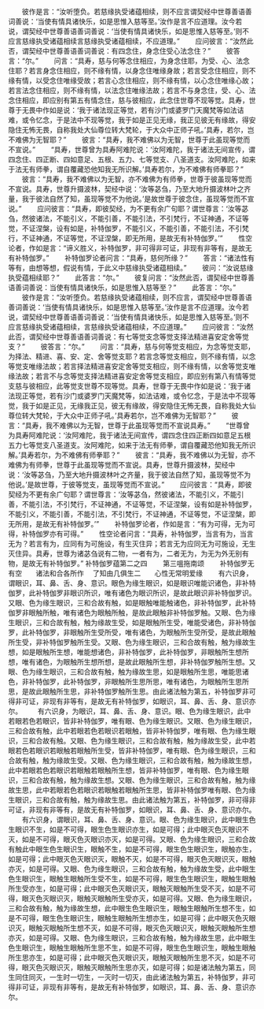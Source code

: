<!-- { "loadSidebar": true } -->
　　彼作是言：“汝听堕负。若慈缘执受诸蕴相续，则不应言谓契经中世尊善语善词善说：‘当使有情具诸快乐，如是思惟入慈等至。’汝作是言不应道理。汝今若说，谓契经中世尊善语善词善说：‘当使有情具诸快乐，如是思惟入慈等至。’则不应言慈缘执受诸蕴相续言慈缘执受诸蕴相续，不应道理。”
　　应问彼言：“汝然此否，谓契经中世尊善语善词善说：有四念住，身念住受心法念住？”
　　彼答言：“尔。”
　　问言：“具寿，慈与何等念住相应，为身念住耶，为受、心、法念住耶？若言身念住相应，则不缘有情，以身念住唯缘身故；若言受念住相应，则不缘有情，以受念住唯缘受故；若言心念住相应，则不缘有情，以心念住唯缘心故；若言法念住相应，则不缘有情，以法念住唯缘法故；若言不与身念住，受、心、法念住相应，即应别有第五有情念住，慈与彼相应，此念住世尊不现等觉。具寿，世尊于无畏中作如是说：‘我于诸法现正等觉，若有沙门或婆罗门天魔梵等如法诘难，或令忆念，于是法中不现等觉，我于如是正见无缘，我正见彼无有缘故，得安隐住无怖无畏，自称我处大仙尊位转大梵轮，于大众中正师子吼。’具寿，若尔，岂不难佛为无智耶？”
　　彼言：“具寿，我不难佛以为无智，世尊于此虽现等觉而不宣说。”
　　“具寿，世尊曾为具寿阿难陀说：‘汝阿难陀，我于诸法无间宣传，谓四念住、四正断、四如意足、五根、五力、七等觉支、八圣道支。汝阿难陀，如来于法无有师拳，谓自覆藏恐他知我无所识解。’具寿若尔，为不难佛有师拳耶？”
　　彼言：“具寿，我不难佛以为无智，亦不难佛为有师拳，世尊于彼虽现等觉而不宣说。具寿，世尊升摄波林，契经中说：‘汝等苾刍，乃至大地升摄波林叶之齐量，我于彼法自然了知，虽现等觉不为他说。’是故世尊于彼念住，虽现等觉而不宣说。”
　　应问彼言：“具寿，即彼契经，为不更有余广句耶？谓世尊言：‘汝等苾刍，然彼诸法，不能引义，不能引善，不能引法，不引梵行，不证神通，不证等觉，不证涅槃，设有如是，补特伽罗，不能引义，不能引善，不能引法，不引梵行，不证神通，不证等觉，不证涅槃，即无所用，是故无有补特伽罗。’”
　　性空论者，作如是言：“谛义胜义，补特伽罗，非可得非可证，非现有非等有，是故无有补特伽罗。”
　　补特伽罗论者问言：“具寿，慈何所缘？”
　　答言：“诸法性有等有，由想等想，假说有情，于此义中慈缘执受诸蕴相续。”
　　彼问：“汝说慈缘执受蕴相续耶？”
　　此答言：“尔。”
　　彼复问言：“汝然此否，谓契经中世尊善语善词善说：当使有情具诸快乐，如是思惟入慈等至？”
　　此答言：“尔。”
　　彼作是言：“汝听堕负。若慈缘执受诸蕴相续，则不应言，谓契经中世尊善语善词善说：‘当使有情具诸快乐，如是思惟入慈等至。’汝作是言不应道理。汝今若说，谓契经中世尊善语善词善说：‘当使有情具诸快乐，如是思惟入慈等至。’则不应言慈缘执受诸蕴相续，言慈缘执受诸蕴相续，不应道理。”
　　应问彼言：“汝然此否，谓契经中世尊善语善词善说：有七等觉支念等觉支择法精进喜安定舍等觉支？”
　　彼答言：“尔。”
　　问言：“具寿，慈与何等觉支相应，为念等觉支耶，为择法、精进、喜、安、定、舍等觉支耶？若言念等觉支相应，则不缘有情，以念等觉支唯缘法故；若言择法精进喜安定舍等觉支相应，则不缘有情，以舍等觉支唯缘法故；若言不与念等觉支择法精进喜安定舍等觉支相应，即应别有第八有情等觉支慈与彼相应，此等觉支世尊不现等觉。具寿，世尊于无畏中作如是说：‘我于诸法现正等觉，若有沙门或婆罗门天魔梵等，如法诘难，或令忆念，于是法中不现等觉，我于如是正见，无缘我正见，彼无有缘故，得安隐住无怖无畏，自称我处大仙尊位转大梵轮，于大众中正师子吼。’具寿若尔，岂不难佛为无智耶？”
　　彼言：“具寿，我不难佛以为无智，世尊于此虽现等觉而不宣说具寿。”
　　“世尊曾为具寿阿难陀说：‘汝阿难陀，我于诸法无间宣传，谓四念住四正断四如意足五根五力七等觉支八圣道支。汝阿难陀，如来于法无有师拳，谓自覆藏恐他知我无所识解。’具寿若尔，为不难佛有师拳耶？”
　　彼言：“具寿，我不难佛以为无智，亦不难佛为有师拳，世尊于此虽现等觉而不宣说。具寿，世尊升摄波林，契经中说：‘汝等苾刍，乃至大地升摄波林叶之齐量，我于彼法自然了知，虽现等觉不为他说。’是故世尊，于彼等觉支，虽现等觉而不宣说。”
　　应问彼言：“具寿，即彼契经为不更有余广句耶？谓世尊言：‘汝等苾刍，然彼诸法，不能引义，不能引善，不能引法，不引梵行，不证神通，不证等觉，不证涅槃，设有如是补特伽罗，不能引义，不能引善，不能引法，不引梵行，不证神通，不证等觉，不证涅槃，即无所用，是故无有补特伽罗。’”
　　补特伽罗论者，作如是言：“有为可得，无为可得，补特伽罗亦有可得。”
　　性空论者问言：“具寿，补特伽罗，当言有为，当言无为？若言有为，应同有为可施设，有生灭住异；若言无为应同无为可施设，无生灭住异。具寿，世尊为诸苾刍说有二物，一者有为，二者无为，为无为外无别有物，是故无有补特伽罗。”
补特伽罗蕴第二之四
　　第三嗢拖南颂
　　补特伽罗无有空　　诸法和合各所作
　了知由几俱生二　　心性无常明爱缘
　　有六识身，谓眼识，耳、鼻、舌、身、意识。眼色为缘生眼识，如是眼识唯能识诸色，非补特伽罗，此补特伽罗非眼识所识，唯有诸色为眼识所识，是故此眼识非补特伽罗识。又眼、色为缘生眼识，三和合故有触，如是眼触唯能触诸色，非补特伽罗，此补特伽罗非眼触所触，唯有诸色为眼触所触，是故此眼触非补特伽罗触。又眼、色为缘生眼识，三和合故有触，触为缘故生受，如是眼触所生受，唯能受诸色，非补特伽罗，此补特伽罗，非眼触所生受所受，唯有诸色，为眼触所生受所受，是故此眼触所生受，非补特伽罗触所生受。又眼、色为缘生眼识，三和合故有触，触为缘故生想，如是眼触所生想，唯能想诸色，非补特伽罗，此补特伽罗，非眼触所生想所想，唯有诸色，为眼触所生想所想，是故此眼触所生想，非补特伽罗触所生想。又眼、色为缘生眼识，三和合故有触，触为缘故生思，如是眼触所生思，唯能思诸色，非补特伽罗，此补特伽罗，非眼触所生思所思，唯有诸色，为眼触所生思所思，是故此眼触所生思，非补特伽罗触所生思。由此诸法触为第五，补特伽罗非可得非可证，非现有非等有，是故无有补特伽罗，如眼识，耳、鼻、舌、身、意识亦尔。
　　有六识身，为眼识，耳、鼻、舌、身、意识。眼、色为缘生眼识，此中若眼若色若眼识，皆非补特伽罗，唯有眼、色为缘生眼识。又眼、色为缘生眼识，三和合故有触，此中若眼若色若眼识若眼触，皆非补特伽罗，唯有眼、色为缘生眼识，三和合故有触。又眼、色为缘生眼识，三和合故有触，触为缘故生受，此中若眼若色若眼识若眼触若眼触所生受，皆非补特伽罗，唯有眼、色为缘生眼识，三和合故有触，触为缘故生受。又眼、色为缘生眼识，三和合故有触，触为缘故生想，此中若眼若色若眼识若眼触若眼触所生想，皆非补特伽罗，唯有眼、色为缘生眼识，三和合故有触，触为缘故生想。又眼、色为缘生眼识，三和合故有触，触为缘故生思，此中若眼若色若眼识若眼触若眼触所生思，皆非补特伽罗唯有眼、色为缘生眼识，三和合故有触，触为缘故生思。由此诸法触为第五，补特伽罗，非可得非可证，非现有非等有，是故无有补特伽罗，如眼识，耳、鼻、舌、身、意识亦尔。
　　有六识身，谓眼识，耳、鼻、舌、身、意识。眼、色为缘生眼识，此中眼生色生眼识不生，如是不可得，眼生色生眼识亦生，如是可得；此中眼灭色灭眼识不灭，如是不可得，眼灭色灭眼识亦灭，如是可得。又眼、色为缘生眼识，三和合故有触此中眼生色生眼识生，眼触不生，如是不可得，眼生色生眼识生，眼触亦生，如是可得；此中眼灭色灭眼识灭，眼触不灭，如是不可得，眼灭色灭眼识灭，眼触亦灭，如是可得。又眼、色为缘生眼识，三和合故有触，触为缘故生受，此中眼生色生眼识生，眼触生眼触所生受不生，如是不可得，眼生色生眼识生，眼触生眼触所生受亦生，如是可得；此中眼灭色灭眼识灭，眼触灭眼触所生受不灭，如是不可得，眼灭色灭眼识灭，眼触灭眼触所生受亦灭，如是可得。又眼、色为缘生眼识，三和合故有触，触为缘故生想，此中眼生色生眼识生，眼触生眼触所生想不生，如是不可得，眼生色生眼识生，眼触生眼触所生想亦生，如是可得；此中眼灭色灭眼识灭，眼触灭眼触所生想不灭，如是不可得，眼灭色灭眼识灭，眼触灭眼触所生想亦灭，如是可得。又眼、色为缘生眼识，三和合故有触，触为缘故生思，此中眼生色生眼识生，眼触生眼触所生思不生，如是不可得，眼生色生眼识生，眼触生眼触所生思亦生，如是可得；此中眼灭色灭眼识灭，眼触灭眼触所生思不灭，如是不可得，眼灭色灭眼识灭，眼触灭眼触所生思亦灭，如是可得；如是诸法触为第五，同生同住同灭，一生时一切生，一灭时一切灭，由此诸法触为第五，补特伽罗，非可得非可证，非现有非等有，是故无有补特伽罗，如眼识，耳、鼻、舌、身、意识亦尔。
